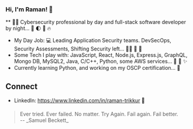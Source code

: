 ### Hi, I'm Raman! 👋
** :closed_lock_with_key::beginner: Cybersecurity professional by day and full-stack software developer by night... :bust_in_silhouette: :first_quarter_moon: :japanese_goblin: 🔥 

- My Day Job: 💻 Leading Application Security teams. DevSecOps, Security Assessments, Shifting Security left... :guardsman: :office: :briefcase: 
- Some Tech I play with: JavaScript, React, Node.js, Express.js, GraphQL, Mongo DB, MySQL2, Java, C/C++, Python, some AWS services... :dizzy: :monkey: :sparkles: 
- Currently learning Python, and working on my OSCP certification... :book:

## Connect
- LinkedIn: https://www.linkedin.com/in/raman-trikkur :briefcase: 

####
<blockquote>
  Ever tried. Ever failed. No matter. Try Again. Fail again. Fail better. <br/>
  -- _Samuel Beckett_
</blockquote>
